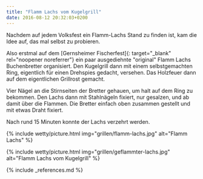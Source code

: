 ```yaml
---
title: "Flamm Lachs vom Kugelgrill"
date: 2016-08-12 20:32:03+0200
---
```

Nachdem auf jedem Volksfest ein Flamm-Lachs Stand zu finden ist, kam die Idee auf, das mal selbst zu probieren.

Also erstmal auf dem [Gernsheimer Fischerfest]{: target="_blank" rel="noopener noreferrer"} ein paar ausgediehnte "original" Flamm Lachs Buchenbretter organisiert. Den Kugelgrill dann mit einem selbstgemachten Ring, eigentlich für einen Drehspies gedacht, versehen. Das Holzfeuer dann auf dem eigentlichen Grillrost gemacht.

Vier Nägel an die Stirnseiten der Bretter gehauen, um halt auf dem Ring zu bekommen. Den Lachs dann mit Stahlnägeln fixiert, nur gesalzen, und ab damit über die Flammen. Die Bretter einfach oben zusammen gestellt und mit etwas Draht fixiert.
 
Nach rund 15 Minuten konnte der Lachs verzehrt werden.

{% include wetty/picture.html img="grillen/flamm-lachs.jpg" alt="Flamm Lachs" %}

{% include wetty/picture.html img="grillen/geflammter-lachs.jpg" alt="Flamm Lachs vom Kugelgrill" %}

{% include _references.md %}